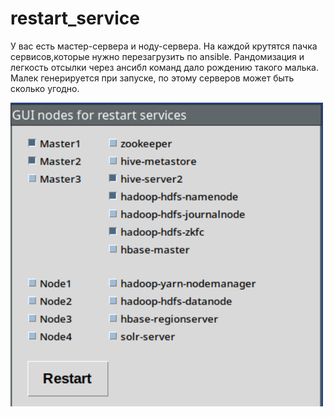 # restart_service
У вас есть мастер-сервера и ноду-сервера. На каждой крутятся пачка сервисов,которые нужно перезагрузить по ansible. Рандомизация и легкость отсылки через ансибл команд дало рождению такого малька.
Малек генерируется при запуске, по этому серверов может быть сколько угодно.

<img src="https://github.com/oditynet/restart_service/blob/main/gui.png" title="withwords" width="500" />
